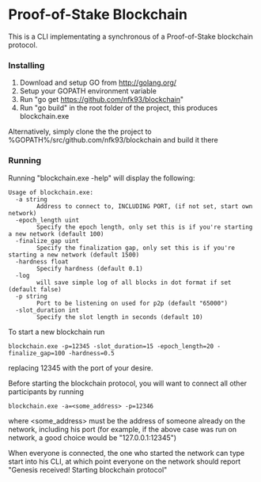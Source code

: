# Proof-of-Stake Blockchain

This is a CLI implementating a synchronous of a Proof-of-Stake blockchain protocol.

### Installing

1. Download and setup GO from http://golang.org/
2. Setup your GOPATH environment variable
3. Run "go get https://github.com/nfk93/blockchain"
4. Run "go build" in the root folder of the project, this produces blockchain.exe

Alternatively, simply clone the the project to %GOPATH%/src/github.com/nfk93/blockchain and build it there

### Running

Running "blockchain.exe -help" will display the following:

```
Usage of blockchain.exe:
  -a string
        Address to connect to, INCLUDING PORT, (if not set, start own network)
  -epoch_length uint
        Specify the epoch length, only set this is if you're starting a new network (default 100)
  -finalize_gap uint
        Specify the finalization gap, only set this is if you're starting a new network (default 1500)
  -hardness float
        Specify hardness (default 0.1)
  -log
        will save simple log of all blocks in dot format if set (default false)
  -p string
        Port to be listening on used for p2p (default "65000")
  -slot_duration int
        Specify the slot length in seconds (default 10)
```

To start a new blockchain run
```
blockchain.exe -p=12345 -slot_duration=15 -epoch_length=20 -finalize_gap=100 -hardness=0.5
```
replacing 12345 with the port of your desire.

Before starting the blockchain protocol, you will want to connect all other participants by running 
```
blockchain.exe -a=<some_address> -p=12346
```
where <some_address> must be the address of someone already on the network, including his port 
(for example, if the above case was run on network, a good choice would be "127.0.0.1:12345")

When everyone is connected, the one who started the network can type start into his CLI, at which point everyone on the network should report "Genesis received! Starting blockchain protocol"
